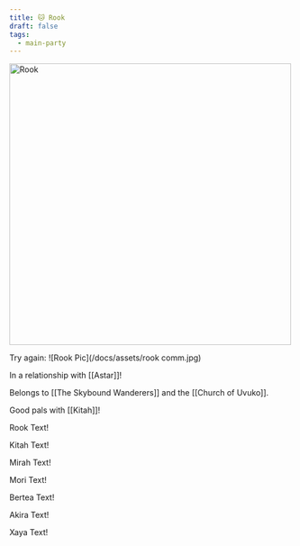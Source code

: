```yaml
---
title: 🐱 Rook
draft: false
tags:
  - main-party
---
```

<img src="https://i.imgur.com/GrA9R3S.jpeg" height="500" alt="Rook"> <br />

Try again:
![Rook Pic](/docs/assets/rook comm.jpg)

In a relationship with [[Astar]]!

Belongs to [[The Skybound Wanderers]] and the [[Church of Uvuko]].

Good pals with [[Kitah]]!
<p class="rook">Rook Text!</p>
<p class="kitah">Kitah Text!</p>
<p class="mirah">Mirah Text!</p>
<p class="mori">Mori Text!</p>
<p class="bertea">Bertea Text!</p>
<p class="akira">Akira Text!</p> 
<p class="xaya">Xaya Text!</p>
